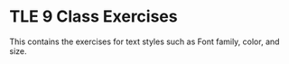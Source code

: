 # TLE 9 Class Exercises
This contains the exercises for text styles such as Font family, color, and size.
